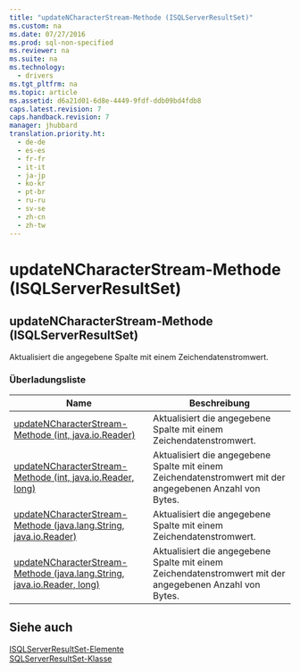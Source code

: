 ```yaml
---
title: "updateNCharacterStream-Methode (ISQLServerResultSet)"
ms.custom: na
ms.date: 07/27/2016
ms.prod: sql-non-specified
ms.reviewer: na
ms.suite: na
ms.technology: 
  - drivers
ms.tgt_pltfrm: na
ms.topic: article
ms.assetid: d6a21d01-6d8e-4449-9fdf-ddb09bd4fdb8
caps.latest.revision: 7
caps.handback.revision: 7
manager: jhubbard
translation.priority.ht: 
  - de-de
  - es-es
  - fr-fr
  - it-it
  - ja-jp
  - ko-kr
  - pt-br
  - ru-ru
  - sv-se
  - zh-cn
  - zh-tw
---
```

# updateNCharacterStream-Methode (ISQLServerResultSet)
    
## updateNCharacterStream\-Methode \(ISQLServerResultSet\)  
 Aktualisiert die angegebene Spalte mit einem Zeichendatenstromwert.  
  
### Überladungsliste  
  
|Name|Beschreibung|  
|----------|------------------|  
|[updateNCharacterStream-Methode &#40;int, java.io.Reader&#41;](../content/updateNCharacterStream-Method--int--java.io.Reader-.md)|Aktualisiert die angegebene Spalte mit einem Zeichendatenstromwert.|  
|[updateNCharacterStream-Methode &#40;int, java.io.Reader, long&#41;](../content/updateNCharacterStream-Method--int--java.io.Reader--long-.md)|Aktualisiert die angegebene Spalte mit einem Zeichendatenstromwert mit der angegebenen Anzahl von Bytes.|  
|[updateNCharacterStream-Methode &#40;java.lang.String, java.io.Reader&#41;](../content/updateNCharacterStream-Method--java.lang.String--java.io.Reader-.md)|Aktualisiert die angegebene Spalte mit einem Zeichendatenstromwert.|  
|[updateNCharacterStream-Methode &#40;java.lang.String, java.io.Reader, long&#41;](../content/updateNCharacterStream-Method--java.lang.String--java.io.Reader--long-.md)|Aktualisiert die angegebene Spalte mit einem Zeichendatenstromwert mit der angegebenen Anzahl von Bytes.|  
  
## Siehe auch  
 [ISQLServerResultSet-Elemente](../content/SQLServerResultSet-Members.md)   
 [SQLServerResultSet-Klasse](../content/SQLServerResultSet-Class.md)  
  
  